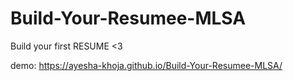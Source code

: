 # Build-Your-Resumee-MLSA
Build your first RESUME &lt;3

demo: https://ayesha-khoja.github.io/Build-Your-Resumee-MLSA/
